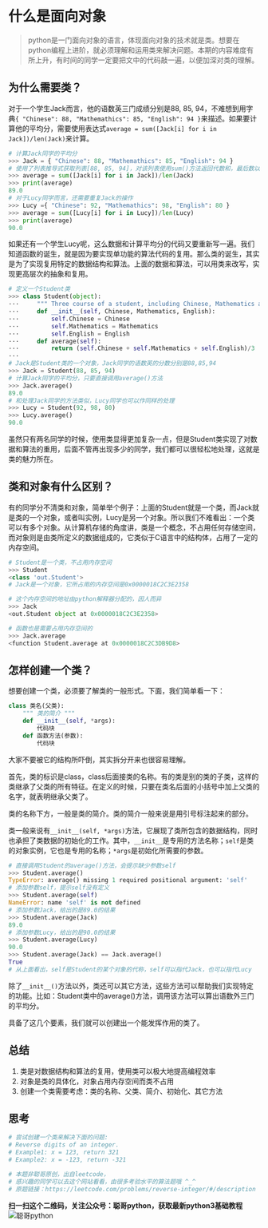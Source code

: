 # 什么是面向对象

> python是一门面向对象的语言，体现面向对象的技术就是类。想要在python编程上进阶，就必须理解和运用类来解决问题。本期的内容难度有所上升，有时间的同学一定要把文中的代码敲一遍，以便加深对类的理解。

##  为什么需要类？

对于一个学生Jack而言，他的语数英三门成绩分别是88, 85, 94，不难想到用字典`{ "Chinese": 88, "Mathemathics": 85, "English": 94 }`来描述。如果要计算他的平均分，需要使用表达式`average = sum([Jack[i] for i in Jack])/len(Jack)`来计算。

```python
# 计算Jack同学的平均分
>>> Jack = { "Chinese": 88, "Mathemathics": 85, "English": 94 }
# 使用了列表推导式获取列表[88, 85, 94]，对该列表使用sum()方法返回代数和，最后数以科目数，算出平均分
>>> average = sum([Jack[i] for i in Jack])/len(Jack)
>>> print(average)
89.0
# 对于Lucy同学而言，还需要重复Jack的操作
>>> Lucy ={ "Chinese": 92, "Mathemathics": 98, "English": 80 }
>>> average = sum([Lucy[i] for i in Lucy])/len(Lucy)
>>> print(average)
90.0
```

如果还有一个学生Lucy呢，这么数据和计算平均分的代码又要重新写一遍。我们知道函数的诞生，就是因为要实现单功能的算法代码的复用。那么类的诞生，其实是为了实现复用特定的数据结构和算法。上面的数据和算法，可以用类来改写，实现更高层次的抽象和复用。

```python
# 定义一个Student类
>>> class Student(object):
···     """ Three course of a student, including Chinese, Mathematics and English """
···     def __init__(self, Chinese, Mathematics, English):
···         self.Chinese = Chinese
···         self.Mathematics = Mathematics
···         self.English = English
···     def average(self):
···         return (self.Chinese + self.Mathematics + self.English)/3
···
# Jack是Student类的一个对象，Jack同学的语数英的分数分别是88,85,94
>>> Jack = Student(88, 85, 94)
# 计算Jack同学的平均分，只要直接调用average()方法
>>> Jack.average()
89.0
# 和处理Jack同学的方法类似，Lucy同学也可以作同样的处理
>>> Lucy = Student(92, 98, 80)
>>> Lucy.average()
90.0
```
虽然只有两名同学的时候，使用类显得更加复杂一点，但是Student类实现了对数据和算法的重用，后面不管再出现多少的同学，我们都可以很轻松地处理，这就是类的魅力所在。

## 类和对象有什么区别？

有的同学分不清类和对象，简单举个例子：上面的Student就是一个类，而Jack就是类的一个对象，或者叫实例，Lucy是另一个对象。所以我们不难看出：一个类可以有多个对象。从计算机存储的角度讲，类是一个概念，不占用任何存储空间，而对象则是由类所定义的数据组成的，它类似于C语言中的结构体，占用了一定的内存空间。
```python
# Student是一个类，不占用内存空间
>>> Student
<class 'out.Student'>
# Jack是一个对象，它所占用的内存空间是0x0000018C2C3E2358

# 这个内存空间的地址由python解释器分配的，因人而异
>>> Jack
<out.Student object at 0x0000018C2C3E2358>

# 函数也是需要占用内存空间的
>>> Jack.average
<function Student.average at 0x0000018C2C3DB9D8>
```

## 怎样创建一个类？

想要创建一个类，必须要了解类的一般形式。下面，我们简单看一下：

```python
class 类名(父类):
    """ 类的简介 """
    def __init__(self, *args):
        代码块
    def 函数方法(参数):
        代码块
```

大家不要被它的结构所吓倒，其实拆分开来也很容易理解。

首先，类的标识是class，class后面接类的名称。有的类是别的类的子类，这样的类继承了父类的所有特征。在定义的时候，只要在类名后面的小括号中加上父类的名字，就表明继承父类了。

类的名称下方，一般是类的简介。类的简介一般来说是用引号标注起来的部分。

类一般来说有`__init__(self, *args)`方法，它展现了类所包含的数据结构，同时也承担了类数据的初始化的工作。其中，`__init__`是专用的方法名称；`self`是类的对象实例，它也是专用的名称；`*args`是初始化所需要的参数。

```python
# 直接调用Student的average()方法，会提示缺少参数self
>>> Student.average()
TypeError: average() missing 1 required positional argument: 'self'
# 添加参数self，提示self没有定义
>>> Student.average(self)
NameError: name 'self' is not defined
# 添加参数Jack，给出的是89.0的结果
>>> Student.average(Jack)
89.0
# 添加参数Lucy，给出的是90.0的结果
>>> Student.average(Lucy)
90.0
>>> Student.average(Jack) == Jack.average()
True
# 从上面看出，self是Student的某个对象的代称，self可以指代Jack，也可以指代Lucy
```

除了`__init__()`方法以外，类还可以其它方法，这些方法可以帮助我们实现特定的功能。比如：Student类中的average()方法，调用该方法可以算出语数外三门的平均分。

具备了这几个要素，我们就可以创建出一个能发挥作用的类了。

## 总结

1. 类是对数据结构和算法的复用，使用类可以极大地提高编程效率
2. 对象是类的具体化，对象占用内存空间而类不占用
3. 创建一个类需要考虑：类的名称、父类、简介、初始化、其它方法

## 思考

```python
# 尝试创建一个类来解决下面的问题:
# Reverse digits of an integer.
# Example1: x = 123, return 321
# Example2: x = -123, return -321

# 本题非聪哥原创，出自leetcode，
# 感兴趣的同学可以去这个网站看看，由很多考验水平的算法题哦 ^_^
# 原题链接：https://leetcode.com/problems/reverse-integer/#/description
```

**扫一扫这个二维码，关注公众号：聪哥python，获取最新python3基础教程**
![聪哥python](http://opa63tcx6.bkt.clouddn.com/qrcode%E8%81%AA%E5%93%A5python.jpg)
